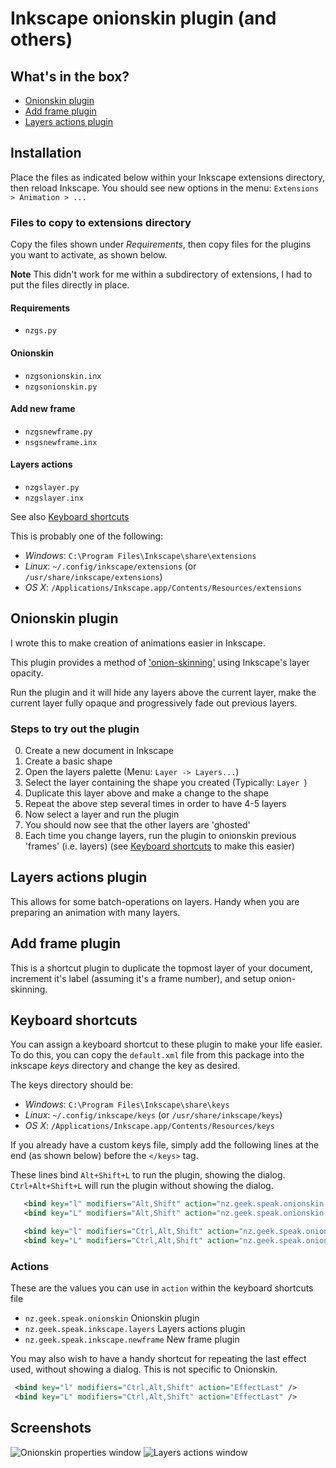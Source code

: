 # Inkscape onionskin plugin (and others)

## What's in the box?

- [Onionskin plugin](#onionskin-plugin)
- [Add frame plugin](#add-frame-plugin)
- [Layers actions plugin](#layers-actions-plugin)

## Installation

Place the files as indicated below within your Inkscape extensions directory, then reload Inkscape. You should see new options in the menu: `Extensions > Animation > ...`


### Files to copy to extensions directory

Copy the files shown under *Requirements*, then copy files for the plugins you want to activate, as shown below.

**Note** This didn't work for me within a subdirectory of extensions, I had to put the files directly in place.

#### Requirements
- `nzgs.py`

#### Onionskin
- `nzgsonionskin.inx`
- `nzgsonionskin.py`

#### Add new frame
- `nzgsnewframe.py`
- `nsgsnewframe.inx`

#### Layers actions
- `nzgslayer.py`
- `nzgslayer.inx`

See also [Keyboard shortcuts](#user-content-keyboard-shortcuts)

This is probably one of the following:
- *Windows*: `C:\Program Files\Inkscape\share\extensions`
- *Linux*: `~/.config/inkscape/extensions` (or `/usr/share/inkscape/extensions`)
- *OS X*: `/Applications/Inkscape.app/Contents/Resources/extensions`

## Onionskin plugin
I wrote this to make creation of animations easier in Inkscape.

This plugin provides a method of ['onion-skinning'](http://en.wikipedia.org/wiki/Onion_skinning) using Inkscape's layer opacity.

Run the plugin and it will hide any layers above the current layer, make the current layer fully opaque and progressively fade out previous layers.

### Steps to try out the plugin

0. Create a new document in Inkscape
1. Create a basic shape
2. Open the layers palette (Menu: `Layer -> Layers...`)
3. Select the layer containing the shape you created (Typically: `Layer `)
4. Duplicate this layer above and make a change to the shape
5. Repeat the above step several times in order to have 4-5 layers
6. Now select a layer and run the plugin
7. You should now see that the other layers are 'ghosted'
8. Each time you change layers, run the plugin to onionskin previous 'frames' (i.e. layers) (see [Keyboard shortcuts](#keyboard-shortcuts) to make this easier)


## Layers actions plugin

This allows for some batch-operations on layers.  Handy when you are preparing an animation with many layers.

## Add frame plugin

This is a shortcut plugin to duplicate the topmost layer of your document, increment it's label (assuming it's a frame number), and setup onion-skinning.

## Keyboard shortcuts

You can assign a keyboard shortcut to these plugin to make your life easier.
To do this, you can copy the `default.xml` file from this package into the inkscape *keys* directory and change the key as desired.

The keys directory should be:

- *Windows*: `C:\Program Files\Inkscape\share\keys`
- *Linux*: `~/.config/inkscape/keys` (or `/usr/share/inkscape/keys`)
- *OS X*: `/Applications/Inkscape.app/Contents/Resources/keys`

If you already have a custom keys file, simply add the following lines at the end (as shown below) before the `</keys>` tag.

These lines bind `Alt+Shift+L` to run the plugin, showing the dialog.
`Ctrl+Alt+Shift+L` will run the plugin without showing the dialog.

~~~xml
   <bind key="l" modifiers="Alt,Shift" action="nz.geek.speak.onionskin.noprefs" display="true"/>
   <bind key="L" modifiers="Alt,Shift" action="nz.geek.speak.onionskin.noprefs" />

   <bind key="l" modifiers="Ctrl,Alt,Shift" action="nz.geek.speak.onionskin" display="true"/>
   <bind key="L" modifiers="Ctrl,Alt,Shift" action="nz.geek.speak.onionskin" />
~~~

### Actions
These are the values you can use in `action` within the keyboard shortcuts file

- `nz.geek.speak.onionskin` Onionskin plugin
- `nz.geek.speak.inkscape.layers` Layers actions plugin
- `nz.geek.speak.inkscape.newframe` New frame plugin

You may also wish to have a handy shortcut for repeating the last effect used, without showing a dialog.  This is not specific to Onionskin.

~~~xml
 <bind key="l" modifiers="Ctrl,Alt,Shift" action="EffectLast" />
 <bind key="L" modifiers="Ctrl,Alt,Shift" action="EffectLast" />
~~~

## Screenshots

![Onionskin properties window](http://i.imgur.com/c1AXcdv.jpg)
![Layers actions window](http://i.imgur.com/Ci9qoas.jpg)